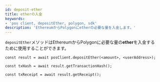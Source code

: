 ```yaml
---
id: deposit-ether
title: etherの入金
keywords:
- 'pos client, depositEther, polygon, sdk'
description: 'EthereumからPolygonにetherの必要な量を入金します。'
---
```


`depositEther`メソッドはEthereumからPolygonに必要な量の**ether**を入金するために使用することができます。

```
const result = await posClient.depositEther(<amount>, <userAddress>);

const txHash = await result.getTransactionHash();

const txReceipt = await result.getReceipt();

```
